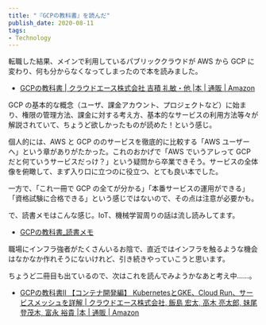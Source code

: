 ```yaml
---
title: "『GCPの教科書』を読んだ"
publish_date: 2020-08-11
tags:
- Technology
---
```


転職した結果、メインで利用しているパブリッククラウドが AWS から GCP
に変わり、何も分からなくなってしまったので本を読みました。

- [GCPの教科書 | クラウドエース株式会社 吉積 礼敏・他 |本 | 通販 | Amazon](https://www.amazon.co.jp/dp/4865941959/)

GCP
の基本的な概念（ユーザ、課金アカウント、プロジェクトなど）に始まり、権限の管理方法、課金に対する考え方、基本的なサービスの利用方法等々が解説されていて、ちょうど欲しかったものが読めた！という感じ。

個人的には、AWS と GCP ののサービスを徹底的に比較する「AWS
ユーザーへ」という章がありがたかった。これのおかげで「AWS でいうアレって GCP
だと何ていうサービスだっけ？」という疑問から卒業できそう。サービスの全体像を俯瞰して、まず入り口に立つのに役立つ、とても良い本でした。

一方で、「これ一冊で GCP
の全てが分かる」「本番サービスの運用ができる」「資格試験に合格できる」という感じではないので、その点は注意が必要かも。

で、読書メモはこんな感じ。IoT、機械学習周りの話は流し読みしてます。

- [GCPの教科書_読書メモ](https://gist.github.com/gushernobindsme/c389b85a41b4c5ec102d31c5bc7ed8b4)

職場にインフラ強者がたくさんいるお陰で、直近ではインフラを触るような機会はなかなか作れそうにないけれど、引き続きやっていこうと思います。

ちょうど二冊目も出ているので、次はこれを読んでみようかなあと考え中……。

- [GCPの教科書II 【コンテナ開発編】 KubernetesとGKE、Cloud Run、サービスメッシュを詳解 | クラウドエース株式会社, 飯島 宏太, 高木 亮太郎, 妹尾 登茂木, 富永 裕貴 |本 | 通販 | Amazon](https://www.amazon.co.jp/dp/4865942416/)
